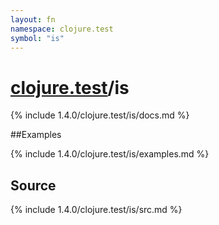 ```yaml
---
layout: fn
namespace: clojure.test
symbol: "is"
---
```


# [clojure.test](../)/is

{% include 1.4.0/clojure.test/is/docs.md %}

##Examples

{% include 1.4.0/clojure.test/is/examples.md %}
## Source
{% include 1.4.0/clojure.test/is/src.md %}

